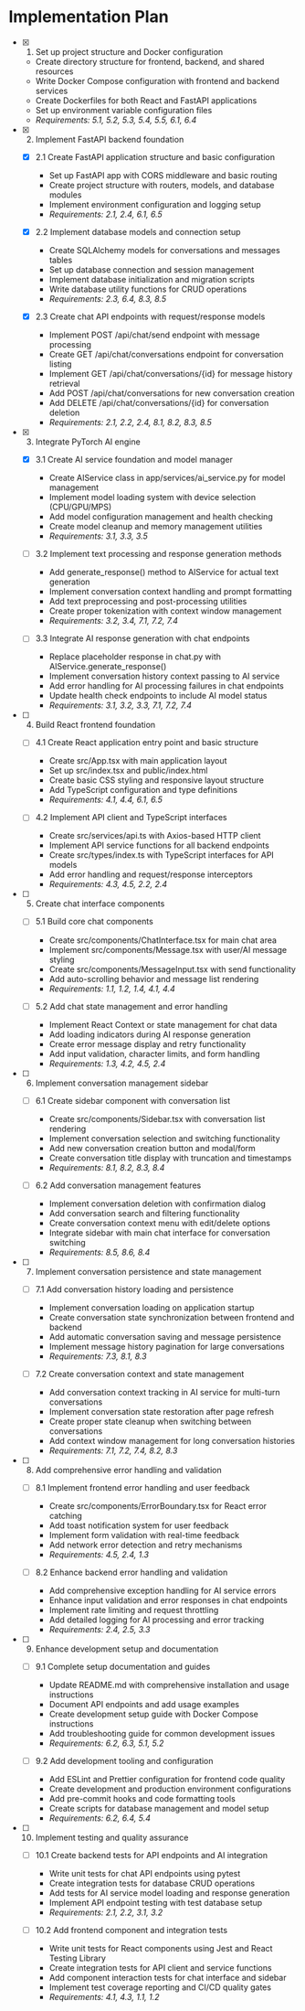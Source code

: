 # Implementation Plan

- [x] 1. Set up project structure and Docker configuration
  - Create directory structure for frontend, backend, and shared resources
  - Write Docker Compose configuration with frontend and backend services
  - Create Dockerfiles for both React and FastAPI applications
  - Set up environment variable configuration files
  - _Requirements: 5.1, 5.2, 5.3, 5.4, 5.5, 6.1, 6.4_

- [x] 2. Implement FastAPI backend foundation
  - [x] 2.1 Create FastAPI application structure and basic configuration
    - Set up FastAPI app with CORS middleware and basic routing
    - Create project structure with routers, models, and database modules
    - Implement environment configuration and logging setup
    - _Requirements: 2.1, 2.4, 6.1, 6.5_

  - [x] 2.2 Implement database models and connection setup
    - Create SQLAlchemy models for conversations and messages tables
    - Set up database connection and session management
    - Implement database initialization and migration scripts
    - Write database utility functions for CRUD operations
    - _Requirements: 2.3, 6.4, 8.3, 8.5_

  - [x] 2.3 Create chat API endpoints with request/response models
    - Implement POST /api/chat/send endpoint with message processing
    - Create GET /api/chat/conversations endpoint for conversation listing
    - Implement GET /api/chat/conversations/{id} for message history retrieval
    - Add POST /api/chat/conversations for new conversation creation
    - Add DELETE /api/chat/conversations/{id} for conversation deletion
    - _Requirements: 2.1, 2.2, 2.4, 8.1, 8.2, 8.3, 8.5_

- [x] 3. Integrate PyTorch AI engine
  - [x] 3.1 Create AI service foundation and model manager
    - Create AIService class in app/services/ai_service.py for model management
    - Implement model loading system with device selection (CPU/GPU/MPS)
    - Add model configuration management and health checking
    - Create model cleanup and memory management utilities
    - _Requirements: 3.1, 3.3, 3.5_

  - [ ] 3.2 Implement text processing and response generation methods
    - Add generate_response() method to AIService for actual text generation
    - Implement conversation context handling and prompt formatting
    - Add text preprocessing and post-processing utilities
    - Create proper tokenization with context window management
    - _Requirements: 3.2, 3.4, 7.1, 7.2, 7.4_

  - [ ] 3.3 Integrate AI response generation with chat endpoints
    - Replace placeholder response in chat.py with AIService.generate_response()
    - Implement conversation history context passing to AI service
    - Add error handling for AI processing failures in chat endpoints
    - Update health check endpoints to include AI model status
    - _Requirements: 3.1, 3.2, 3.3, 7.1, 7.2, 7.4_

- [ ] 4. Build React frontend foundation
  - [ ] 4.1 Create React application entry point and basic structure
    - Create src/App.tsx with main application layout
    - Set up src/index.tsx and public/index.html
    - Create basic CSS styling and responsive layout structure
    - Add TypeScript configuration and type definitions
    - _Requirements: 4.1, 4.4, 6.1, 6.5_

  - [ ] 4.2 Implement API client and TypeScript interfaces
    - Create src/services/api.ts with Axios-based HTTP client
    - Implement API service functions for all backend endpoints
    - Create src/types/index.ts with TypeScript interfaces for API models
    - Add error handling and request/response interceptors
    - _Requirements: 4.3, 4.5, 2.2, 2.4_

- [ ] 5. Create chat interface components
  - [ ] 5.1 Build core chat components
    - Create src/components/ChatInterface.tsx for main chat area
    - Implement src/components/Message.tsx with user/AI message styling
    - Create src/components/MessageInput.tsx with send functionality
    - Add auto-scrolling behavior and message list rendering
    - _Requirements: 1.1, 1.2, 1.4, 4.1, 4.4_

  - [ ] 5.2 Add chat state management and error handling
    - Implement React Context or state management for chat data
    - Add loading indicators during AI response generation
    - Create error message display and retry functionality
    - Add input validation, character limits, and form handling
    - _Requirements: 1.3, 4.2, 4.5, 2.4_

- [ ] 6. Implement conversation management sidebar
  - [ ] 6.1 Create sidebar component with conversation list
    - Create src/components/Sidebar.tsx with conversation list rendering
    - Implement conversation selection and switching functionality
    - Add new conversation creation button and modal/form
    - Create conversation title display with truncation and timestamps
    - _Requirements: 8.1, 8.2, 8.3, 8.4_

  - [ ] 6.2 Add conversation management features
    - Implement conversation deletion with confirmation dialog
    - Add conversation search and filtering functionality
    - Create conversation context menu with edit/delete options
    - Integrate sidebar with main chat interface for conversation switching
    - _Requirements: 8.5, 8.6, 8.4_

- [ ] 7. Implement conversation persistence and state management
  - [ ] 7.1 Add conversation history loading and persistence
    - Implement conversation loading on application startup
    - Create conversation state synchronization between frontend and backend
    - Add automatic conversation saving and message persistence
    - Implement message history pagination for large conversations
    - _Requirements: 7.3, 8.1, 8.3_

  - [ ] 7.2 Create conversation context and state management
    - Add conversation context tracking in AI service for multi-turn conversations
    - Implement conversation state restoration after page refresh
    - Create proper state cleanup when switching between conversations
    - Add context window management for long conversation histories
    - _Requirements: 7.1, 7.2, 7.4, 8.2, 8.3_

- [ ] 8. Add comprehensive error handling and validation
  - [ ] 8.1 Implement frontend error handling and user feedback
    - Create src/components/ErrorBoundary.tsx for React error catching
    - Add toast notification system for user feedback
    - Implement form validation with real-time feedback
    - Add network error detection and retry mechanisms
    - _Requirements: 4.5, 2.4, 1.3_

  - [ ] 8.2 Enhance backend error handling and validation
    - Add comprehensive exception handling for AI service errors
    - Enhance input validation and error responses in chat endpoints
    - Implement rate limiting and request throttling
    - Add detailed logging for AI processing and error tracking
    - _Requirements: 2.4, 2.5, 3.3_

- [ ] 9. Enhance development setup and documentation
  - [ ] 9.1 Complete setup documentation and guides
    - Update README.md with comprehensive installation and usage instructions
    - Document API endpoints and add usage examples
    - Create development setup guide with Docker Compose instructions
    - Add troubleshooting guide for common development issues
    - _Requirements: 6.2, 6.3, 5.1, 5.2_

  - [ ] 9.2 Add development tooling and configuration
    - Add ESLint and Prettier configuration for frontend code quality
    - Create development and production environment configurations
    - Add pre-commit hooks and code formatting tools
    - Create scripts for database management and model setup
    - _Requirements: 6.2, 6.4, 5.4_

- [ ] 10. Implement testing and quality assurance
  - [ ] 10.1 Create backend tests for API endpoints and AI integration
    - Write unit tests for chat API endpoints using pytest
    - Create integration tests for database CRUD operations
    - Add tests for AI service model loading and response generation
    - Implement API endpoint testing with test database setup
    - _Requirements: 2.1, 2.2, 3.1, 3.2_

  - [ ] 10.2 Add frontend component and integration tests
    - Write unit tests for React components using Jest and React Testing Library
    - Create integration tests for API client and service functions
    - Add component interaction tests for chat interface and sidebar
    - Implement test coverage reporting and CI/CD quality gates
    - _Requirements: 4.1, 4.3, 1.1, 1.2_